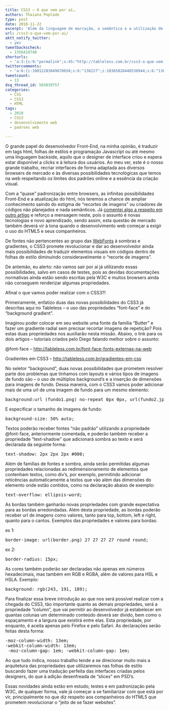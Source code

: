```yaml
---
title: CSS3 – O que vem por aí…
authors: Thaiana Poplade
type: post
date: 2010-11-22
excerpt: 'Além da linguagem de marcação, a semântica e a utilização de bibliotecas Javascript no desenvolvimento HTML5, as folhas de estilo também serão reestruturadas para atender as diversas possibilidades que os novos padrões permitirão. Portanto, com vocês: o CSS3.'
url: /css3-o-que-vem-por-ai/
aktt_notify_twitter:
  - yes
tweetbackscheck:
  - 1356419740
shorturls:
  - 'a:3:{s:9:"permalink";s:45:"http://tableless.com.br/css3-o-que-vem-por-ai";s:7:"tinyurl";s:26:"http://tinyurl.com/3kz68rr";s:4:"isgd";s:19:"http://is.gd/NDOjx6";}'
twittercomments:
  - 'a:6:{i:10012283849670658;s:6:"136227";i:10365828440530944;s:6:"136246";i:12480490867007488;s:6:"136274";i:11459776504397824;s:7:"retweet";i:10366813237940224;s:7:"retweet";i:10120186254336000;s:7:"retweet";}'
tweetcount:
  - 13
dsq_thread_id: 503039757
categories:
  - CSS
  - CSS3
  - HTML
tags:
  - 2010
  - CSS3
  - desenvolvimento web
  - padroes web

---
```

O grande papel do desenvolvedor Front-End, na minha opinião, é traduzir em tags html, folhas de estilos e programação Javascript ou até mesmo uma linguagem backside, aquilo que o designer de interface criou e espera estar disponível a clicks e à leitura dos usuários. Ao meu ver, este é o nosso grande trabalho, recriar interfaces de forma adaptada aos diversos browsers de mercado e às diversas possibilidades tecnológicas que temos na web respeitando os limites dos padrões online e a essência da criação visual.

Com a “quase” padronização entre browsers, as infinitas possibilidades Front-End e a atualização do html, nós teremos a chance de ampliar conhecimento saindo do estigma de “recortes de imagens” ou criadores de códigos não planejados e nada semânticos. Já <a href="http://tableless.com.br/afinal-o-que-muda-com-o-html-5" target="_blank">comentei algo a respeito em outro artigo</a> e reforço a mensagem neste, pois o assunto é novas tecnologias e novo aprendizado, sendo assim, esta questão de mercado também deverá vir à tona quando o desenvolvimento web começar a exigir o uso do HTML5 e seus companheiros.

De fontes não pertencentes ao grupo das <a href="http://www.w3.org/TR/WD-font/" target="_blank">WebFonts</a> à sombras e gradientes, o CSS3 promete revolucionar e dar ao desenvolvedor ainda mais possibilidades de traduzir elementos visuais em códigos dentro de folhas de estilo diminuindo consideravelmente o “recorte de imagens”.

De antemão, eu alerto: não vamos sair por aí já utilizando essas possibilidades, salvo em casos de testes, pois as devidas documentações normativas ainda estão sendo escritas pela W3C e muitos browsers ainda não conseguem renderizar algumas propriedades.

Afinal o que vamos poder realizar com o CSS3?!

Primeiramente, enfatizo duas das novas possibilidades do CSS3 já descritas aqui no Tableless &#8211; o uso das propriedades “font-face” e do “background gradient”.
  
Imaginou poder colocar em seu website uma fonte da família “Butter” e fazer um gradiente radial sem precisar recortar imagens de repetição? Pois estas duas propriedades nos auxiliarão nesta missão. Abaixo, o link para os dois artigos &#8211; tutoriais criados pelo Diego falando melhor sobre o assunto:

@font-face &#8211; <a href="http://tableless.com.br/font-face-fonts-externas-na-web" target="_blank">http://tableless.com.br/font-face-fonts-externas-na-web</a>
  
Gradientes em CSS3 &#8211; <a href="http://tableless.com.br/gradientes-em-css" target="_blank">http://tableless.com.br/gradientes-em-css</a>

<a href="http://tableless.com.br/gradientes-em-css" target="_blank"></a>No seletor “background”, duas novas possibilidades que prometem resolver parte dos problemas que tínhamos com layouts e vários tipos de imagens de fundo são &#8211; o uso de múltiplos background’s e a inserção de dimensões para imagens de fundo. Dessa maneira, com o CSS3 vamos poder adicionar mais de uma url de uma imagem de fundo para um mesmo elemento:

<pre lang="css" line="1">background:url (fundo1.png) no-repeat 0px 0px, url(fundo2.jpg) repeat-x 0px 0px;</pre>

E especificar o tamanho de imagens de fundo:

<pre lang="css" line="1">background-size: 50% auto;</pre>

Textos poderão receber fontes “não padrão” utilizando a propriedade @font-face, anteriormente comentada, e poderão também receber a propriedade “text-shadow” que adicionará sombra ao texto e será declarada da seguinte forma:

<pre lang="css" line="1">text-shadow: 2px 2px 2px #000;</pre>

Além de famílias de fontes e sombra, ainda serão permitidas algumas propriedades relacionadas ao redimensionamento de elementos que contenham textos, como div’s, por exemplo, permitindo adicionar reticências automaticamente a textos que vão além das dimensões do elemento onde estão contidos, como na declaração abaixo de exemplo:

<pre lang="css" line="1">text-overflow: ellipsis-word;</pre>

As bordas também ganharão novas propriedades com grande expectativa para as bordas arredondadas. Além desta propriedade, as bordas poderão receber url de imagens como valores, tanto para top, bottom, left e right, quanto para o cantos. Exemplos das propriedades e valores para bordas:
  
ex 1:

<pre lang="css" line="1">border-image: url(border.png) 27 27 27 27 round round;</pre>

ex 2:

<pre lang="css" line="1">border-radius: 15px;</pre>

As cores também poderão ser declaradas não apenas em números hexadecimais, mas também em RGB e RGBA, além de valores para HSL e HSLA. Exemplo:

<pre lang="css" line="1">background: rgb(243, 191, 189);</pre>

Para finalizar essa breve introdução ao que nos será possível realizar com a chegada do CSS3, tão importante quanto as demais propriedades, será a propriedade “column”, que vai permitir ao desenvolvedor já estabelecer em quantas colunas um determinado conteúdo deverá ser divido, bem como o espaçamento e a largura que existirá entre elas. Esta propriedade, por enquanto, é aceita apenas pelo Firefox e pelo Safari. As declarações serão feitas desta forma:

<pre lang="css" line="1">-moz-column-width: 13em;
-webkit-column-width: 13em;
 -moz-column-gap: 1em; -webkit-column-gap: 1em;</pre>

Ao que tudo indica, nosso trabalho tende a se direcionar muito mais a arquitetura das propriedades que utilizaremos nas folhas de estilo buscando fazer uma tradução perfeita das interfaces criadas pelos designers, do que à adição desenfreada de “slices” em PSD’s.
  
Essas novidades ainda estão em estudo, testes e em padronização pela W3C, de qualquer forma, vale já começar a se familiarizar com que está por vir, principalmente no que diz respeito aos companheiros do HTML5 que prometem revolucionar o “jeito de se fazer websites”.